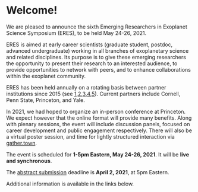 # Welcome!

We are pleased to announce the sixth Emerging Researchers in Exoplanet
Science Symposium (ERES), to be held May 24-26, 2021.

ERES is aimed at early career scientists (graduate student, postdoc, advanced
undergraduate) working in all branches of exoplanetary science and related
disciplines. Its purpose is to give these emerging researchers the opportunity
to present their research to an interested audience, to provide 
opportunities to network with peers, and to enhance collaborations within the
exoplanet community.

ERES has been held annually on a rotating basis between partner institutions
since 2015 (see
[1](http://eres2014.github.io/),[2](https://exoplanets.psu.edu/eres-2016/),[3](http://eres-yale.science/2017/),[4](https://sites.psu.edu/eres2018/),[5](http://eres.astro.cornell.edu/)).
Current partners include Cornell, Penn State, Princeton, and Yale. 

In 2021, we had hoped to organize an in-person conference at Princeton. We
expect however that the online format will provide many benefits.  Along with
plenary sessions, the event will include discussion panels, focused on career
development and public engagement respectively.  There will also be a virtual
poster session, and time for lightly structured interaction via
[gather.town](https://gather.town).

The event is scheduled for **1-5pm Eastern, May 24-26, 2021**.
It will be **live and synchronous**.

The [abstract submission](https://eres2021.com/register/) deadline is **April
2, 2021**, at 5pm Eastern.

Additional information is available in the links below.
